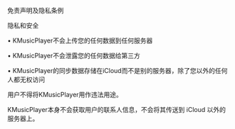 免责声明及隐私条例

隐私和安全

• KMusicPlayer不会上传您的任何数据到任何服务器

• KMusicPlayer不会泄露您的任何数据给第三方

• KMusicPlayer的同步数据存储在iCloud而不是别的服务器，除了您以外的任何人都无权访问


用户不得将KMusicPlayer用作违法用途。

KMusicPlayer本身不会获取用户的联系人信息，不会将其传送到 iCloud 以外的服务器上。
